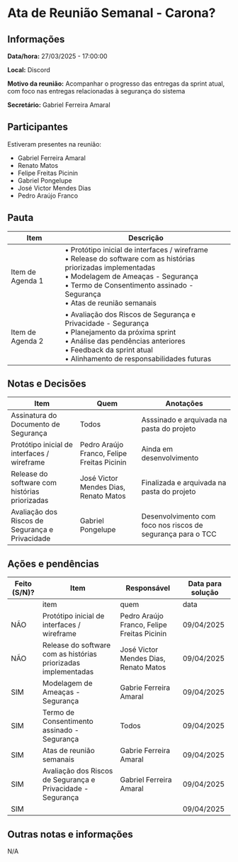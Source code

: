 # Ata de Reunião Semanal - Carona?

## Informações
**Data/hora:** 27/03/2025 - 17:00:00


**Local:** Discord


**Motivo da reunião:** Acompanhar o progresso das entregas da sprint atual, com foco nas entregas relacionadas à segurança do sistema

 **Secretário:** Gabriel Ferreira Amaral 

## Participantes
Estiveram presentes na reunião:
- Gabriel Ferreira Amaral
- Renato Matos 
- Felipe Freitas Picinin
- Gabriel Pongelupe
- José Victor Mendes Dias
- Pedro Araújo Franco

## Pauta

Item | Descrição
---- | ----
Item de Agenda 1 | • Protótipo inicial de interfaces / wireframe <br>• Release do software com as histórias priorizadas implementadas <br>• Modelagem de Ameaças - Segurança <br>• Termo de Consentimento assinado - Segurança <br>• Atas de reunião semanais
Item de Agenda 2 | • Avaliação dos Riscos de Segurança e Privacidade - Segurança <br>• Planejamento da próxima sprint <br>• Análise das pendências anteriores <br>• Feedback da sprint atual <br>• Alinhamento de responsabilidades futuras


## Notas e Decisões
Item | Quem | Anotações |
---- | ---- | ---- |
Assinatura do Documento de Segurança| Todos | Asssinado e arquivada na pasta do projeto |
Protótipo inicial de interfaces / wireframe | Pedro Araújo Franco, Felipe Freitas Picinin | Ainda em desenvolvimento |
Release do software com histórias priorizadas | José Victor Mendes Dias, Renato Matos | Finalizada e arquivada na pasta do projeto |
Avaliação dos Riscos de Segurança e Privacidade	 | Gabriel Pongelupe | Desenvolvimento com foco nos riscos de segurança para o TCC |


## Ações e pendências
| Feito (S/N)? | Item | Responsável | Data para solução |
| ---- | ---- | ---- | ---- |
| | item | quem | data |
|NÃO |Protótipo inicial de interfaces / wireframe | Pedro Araújo Franco, Felipe Freitas Picinin |09/04/2025  |
|NÃO |Release do software com as histórias priorizadas implementadas |José Victor Mendes Dias, Renato Matos| 09/04/2025 |
|SIM |Modelagem de Ameaças - Segurança | Gabrie Ferreira Amaral | 09/04/2025 |
|SIM |Termo de Consentimento assinado - Segurança | Todos| 09/04/2025 |
|SIM |Atas de reunião semanais | Gabrie Ferreira Amaral | 09/04/2025 |
|SIM |Avaliação dos Riscos de Segurança e Privacidade - Segurança | Gabriel Ferreira Amaral  | 09/04/2025 |
|SIM |  |  | 09/04/2025 |


## Outras notas e informações
N/A


